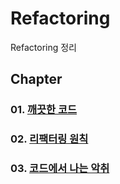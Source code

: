 # Refactoring

Refactoring 정리<br>

## Chapter

### 01. [깨끗한 코드](https://github.com/KangJiJi/Study/tree/master/Book/Refactoring/chapter01)

### 02. [리팩터링 원칙](https://github.com/KangJiJi/Study/tree/master/Book/Refactoring/chapter02)

### 03. [코드에서 나는 악취](https://github.com/KangJiJi/Study/tree/master/Book/Refactoring/chapter03)
